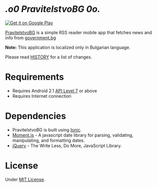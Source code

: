 _.o0 PravitelstvoBG 0o._
=========================

<a href="https://play.google.com/store/apps/details?id=net.vexelon.pravitelstvobg">
  <img alt="Get it on Google Play"
       src="https://developer.android.com/images/brand/bg_generic_rgb_wo_45.png" />
</a>

[PravitelstvoBG](https://play.google.com/store/apps/details?id=net.vexelon.pravitelstvobg) is a 
simple RSS reader mobile app that fetches news and info from [government.bg](http://government.bg)

**Note:** This application is localized only in Bulgarian language.

Please read [HISTORY](HISTORY) for a list of changes.

# Requirements

  * Requires Android 2.1 [API Level 7](http://developer.android.com/about/versions/android-2.1.html) or above
  * Requires Internet connection

# Dependencies

  * PravitelstvoBG is built using [Ionic](http://ionicframework.com/).
  * [Moment.js](http://momentjs.com/) - A javascript date library for parsing, validating, 
  manipulating, and formatting dates.
  * [jQuery](http://jquery.com/) - The Write Less, Do More, JavaScript Library.  

# License

Under [MIT License](LICENSE).
